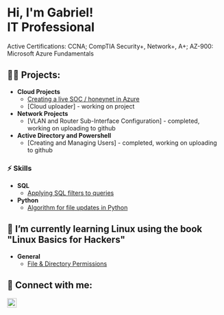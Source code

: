 <h1>Hi, I'm Gabriel! <br/>IT Professional</h1>
 Active Certifications: CCNA; CompTIA Security+, Network+, A+; AZ-900: Microsoft Azure Fundamentals

<h2>👨‍💻 Projects:</h2>

- <b>Cloud Projects</b>
  - [Creating a live SOC / honeynet in Azure](https://github.com/gabriel-r100/Azure-Honeynet)
  - [Cloud uploader] - working on project
- <b>Network Projects</b>
  - [VLAN and Router Sub-Interface Configuration] - completed, working on uploading to github
- <b>Active Directory and Powershell</b>
  - [Creating and Managing Users] - completed, working on uploading to github
  
<h3>⚡ Skills</h3>

- <b>SQL</b>
  - [Applying SQL filters to queries](https://github.com/gabriel-r100/Applying-SQL-filters)
- <b>Python</b>
  - [Algorithm for file updates in Python](https://github.com/gabriel-r100/Algorithm-file-update-Python)

<h2> 🌱 I’m currently learning Linux using the book "Linux Basics for Hackers"</h2>

- <b> General</b>
  - [File & Directory Permissions](https://github.com/gabriel-r100/Linux-File-Permissions)
        
<h2> 🤳 Connect with me:</h2>

[<img align="left" alt="Gabriel Roque" width="22px" src="https://cdn.jsdelivr.net/npm/simple-icons@v3/icons/linkedin.svg" />][linkedin]

[linkedin]: https://www.linkedin.com/in/gabriel-r100

<!--

Here are some ideas to get you started:

- 🔭 I’m currently working on
- 👯 I’m looking to collaborate on ...
- 🤔 I’m looking for help with ...
- 💬 Ask me about ...
- 📫 How to reach me: ...
- 😄 Pronouns: ...
- ⚡ Fun fact: ...
- 🌱 I’m currently learning ...
  - Vulnerability Management
-->
